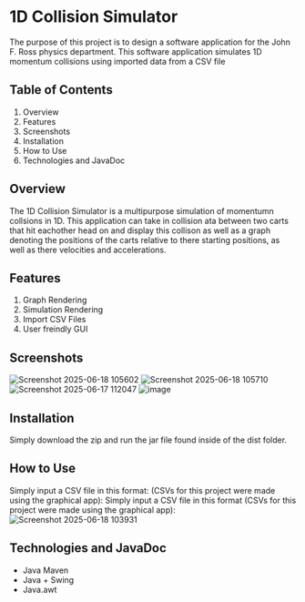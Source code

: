 # 1D Collision Simulator
The purpose of this project is to design a software application for the John F. Ross physics department. This software application simulates 1D momentum collisions using imported data from a CSV file
## Table of Contents
1. Overview
2. Features
3. Screenshots
4. Installation
5. How to Use
6. Technologies and JavaDoc
## Overview
The 1D Collision Simulator is a multipurpose simulation of momentumn collsions in 1D. This application can take in collision ata between two carts that hit eachother head on and display this collison as well as a graph denoting the positions of the carts relative to there starting positions, as well as there velocities and accelerations.
## Features
1. Graph Rendering
2. Simulation Rendering
3. Import CSV Files
4. User freindly GUI
## Screenshots
![Screenshot 2025-06-18 105602](https://github.com/user-attachments/assets/e4887b07-825f-4c8a-b9b7-40788a078ebf)
![Screenshot 2025-06-18 105710](https://github.com/user-attachments/assets/04140b03-4164-4ab8-a3de-b9d54fb6b487)
![Screenshot 2025-06-17 112047](https://github.com/user-attachments/assets/b8d8a7bf-d2b2-41af-81ec-d7b51ab9bde5)
![image](https://github.com/user-attachments/assets/b8ae399f-efd1-45ba-9e21-f89b4c594581)
## Installation
Simply download the zip and run the jar file found inside of the dist folder. 
## How to Use
Simply input a CSV file in this format: (CSVs for this project were made using the graphical app): 
Simply input a CSV file in this format (CSVs for this project were made using the graphical app): 
![Screenshot 2025-06-18 103931](https://github.com/user-attachments/assets/8236f3f5-a76c-4784-9199-917a97262cc0)
## Technologies and JavaDoc
- Java Maven 
- Java + Swing 
- Java.awt
